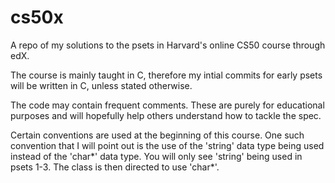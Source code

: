 # cs50x
A repo of my solutions to the psets in Harvard's online CS50 course through edX.

The course is mainly taught in C, therefore my intial commits for early psets will be written in C, unless stated otherwise.

The code may contain frequent comments. These are purely for educational purposes and will hopefully help others understand how to tackle the spec.

Certain conventions are used at the beginning of this course. One such convention that I will point out is the use of the 'string' data type being used instead of the 'char*' data type. You will only see 'string' being used in psets 1-3. The class is then directed to use 'char*'.

